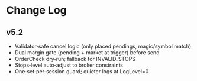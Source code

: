 # Change Log

## v5.2
- Validator‑safe cancel logic (only placed pendings, magic/symbol match)
- Dual margin gate (pending + market at trigger) before send
- OrderCheck dry‑run; fallback for INVALID_STOPS
- Stops‑level auto‑adjust to broker constraints
- One‑set‑per‑session guard; quieter logs at LogLevel=0
